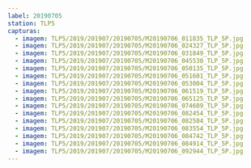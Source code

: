 ```yaml
---
label: 20190705
station: TLP5
capturas:
  - imagem: TLP5/2019/201907/20190705/M20190706_011835_TLP_5P.jpg
  - imagem: TLP5/2019/201907/20190705/M20190706_024327_TLP_5P.jpg
  - imagem: TLP5/2019/201907/20190705/M20190706_031849_TLP_5P.jpg
  - imagem: TLP5/2019/201907/20190705/M20190706_045530_TLP_5P.jpg
  - imagem: TLP5/2019/201907/20190705/M20190706_050135_TLP_5P.jpg
  - imagem: TLP5/2019/201907/20190705/M20190706_051601_TLP_5P.jpg
  - imagem: TLP5/2019/201907/20190705/M20190706_053004_TLP_5P.jpg
  - imagem: TLP5/2019/201907/20190705/M20190706_061519_TLP_5P.jpg
  - imagem: TLP5/2019/201907/20190705/M20190706_065125_TLP_5P.jpg
  - imagem: TLP5/2019/201907/20190705/M20190706_074609_TLP_5P.jpg
  - imagem: TLP5/2019/201907/20190705/M20190706_082454_TLP_5P.jpg
  - imagem: TLP5/2019/201907/20190705/M20190706_082504_TLP_5P.jpg
  - imagem: TLP5/2019/201907/20190705/M20190706_083554_TLP_5P.jpg
  - imagem: TLP5/2019/201907/20190705/M20190706_084742_TLP_5P.jpg
  - imagem: TLP5/2019/201907/20190705/M20190706_084914_TLP_5P.jpg
  - imagem: TLP5/2019/201907/20190705/M20190706_092944_TLP_5P.jpg
---
```

